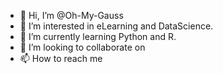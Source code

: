 - 👋 Hi, I’m @Oh-My-Gauss
- 👀 I’m interested in eLearning and DataScience.
- 🌱 I’m currently learning Python and R.
- 💞️ I’m looking to collaborate on 
- 📫 How to reach me 

<!---
Oh-My-Gauss/Oh-My-Gauss is a ✨ special ✨ repository because its `README.md` (this file) appears on your GitHub profile.
You can click the Preview link to take a look at your changes.
--->
